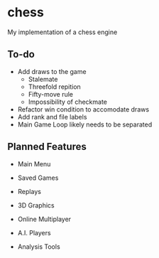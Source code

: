# chess
My implementation of a chess engine

To-do
-------
+ Add draws to the game
	+ Stalemate
	+ Threefold repition
	+ Fifty-move rule
	+ Impossibility of checkmate
+ Refactor win condition to accomodate draws
+ Add rank and file labels
+ Main Game Loop likely needs to be separated

Planned Features
---------
+ Main Menu
+ Saved Games
+ Replays

+ 3D Graphics

+ Online Multiplayer
+ A.I. Players
+ Analysis Tools
